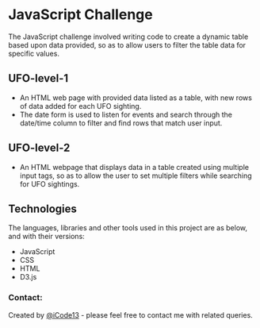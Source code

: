 # JavaScript Challenge
The JavaScript challenge involved writing code to create a dynamic table based upon data provided, so as to allow users to filter the table data for specific values.


## UFO-level-1
   * An HTML web page with provided data listed as a table, with new rows of data added for each UFO sighting.
   * The date form is used to listen for events and search through the date/time column to filter and find rows that match user input.
   
## UFO-level-2
   * An HTML webpage that displays data in a table created using multiple input tags, so as to allow the user to set multiple filters while searching for UFO sightings.

## Technologies
The languages, libraries and other tools used in this project are as below, and with their versions:

   * JavaScript
   * CSS
   * HTML
   * D3.js  

### Contact:
Created by [@iCode13](https://github.com/iCode13) - please feel free to contact me with related queries.

